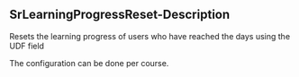 ## SrLearningProgressReset-Description
Resets the learning progress of users who have reached the days using the UDF field

The configuration can be done per course.
